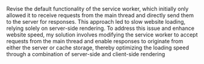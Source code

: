 Revise the default functionality of the service worker, which initially only allowed it to receive requests from the main thread and directly send them to the server for responses. This approach led to slow website loading, relying solely on server-side rendering. To address this issue and enhance website speed, my solution involves modifying the service worker to accept requests from the main thread and enable responses to originate from either the server or cache storage, thereby optimizing the loading speed through a combination of server-side and client-side rendering
